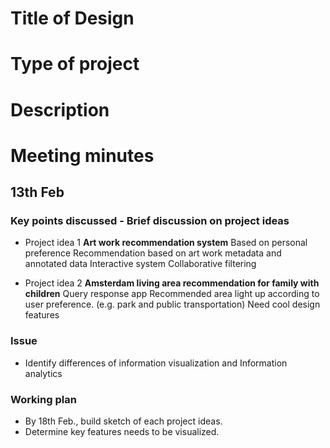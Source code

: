 # Title of Design

# Type of project

# Description

# Meeting minutes

## 13th Feb 

### Key points discussed - Brief discussion on project ideas

- Project idea 1
  **Art work recommendation system**
    Based on personal preference
    Recommendation based on art work metadata and annotated data
    Interactive system
    Collaborative filtering 
    
- Project idea 2
  **Amsterdam living area recommendation for family with children**
    Query response app
    Recommended area light up according to user preference. (e.g. park and public transportation)
    Need cool design features
  
 ### Issue 
 
  - Identify differences of information visualization and Information analytics 
 
 ### Working plan
 
  - By 18th Feb., build sketch of each project ideas.
  - Determine key features needs to be visualized. 
